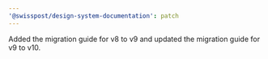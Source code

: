 ```yaml
---
'@swisspost/design-system-documentation': patch
---
```


Added the migration guide for v8 to v9 and updated the migration guide for v9 to v10.
